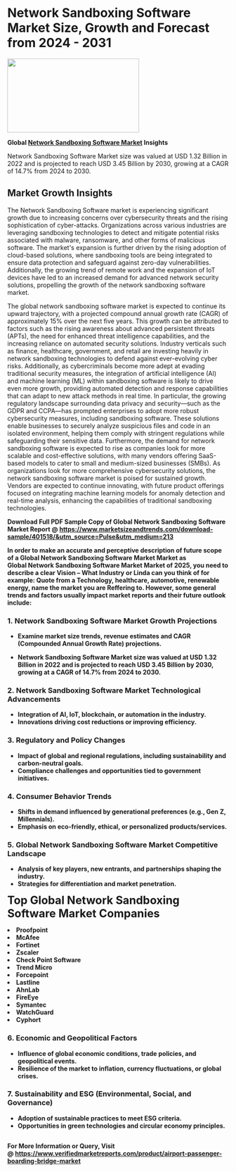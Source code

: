 <H1>Network Sandboxing Software Market Size, Growth and Forecast from 2024 - 2031</H1><img class="aligncenter size-medium wp-image-584254" src="https://thirdeyenews.in/wp-content/uploads/2024/09/Global-Market-Research-300x168.jpeg" alt="" width="300" height="168" /><p><strong>Global&nbsp;<a href="https://www.marketsizeandtrends.com/download-sample/401518/&amp;utm_source=Pulse&amp;utm_medium=213">Network Sandboxing Software Market</a> Insights</strong></p><p>Network Sandboxing Software Market size was valued at USD 1.32 Billion in 2022 and is projected to reach USD 3.45 Billion by 2030, growing at a CAGR of 14.7% from 2024 to 2030.</p><p><h2>Market Growth Insights</h2> <p>The Network Sandboxing Software market is experiencing significant growth due to increasing concerns over cybersecurity threats and the rising sophistication of cyber-attacks. Organizations across various industries are leveraging sandboxing technologies to detect and mitigate potential risks associated with malware, ransomware, and other forms of malicious software. The market's expansion is further driven by the rising adoption of cloud-based solutions, where sandboxing tools are being integrated to ensure data protection and safeguard against zero-day vulnerabilities. Additionally, the growing trend of remote work and the expansion of IoT devices have led to an increased demand for advanced network security solutions, propelling the growth of the network sandboxing software market.</p> <p><strong></strong></p> <p>The global network sandboxing software market is expected to continue its upward trajectory, with a projected compound annual growth rate (CAGR) of approximately 15% over the next five years. This growth can be attributed to factors such as the rising awareness about advanced persistent threats (APTs), the need for enhanced threat intelligence capabilities, and the increasing reliance on automated security solutions. Industry verticals such as finance, healthcare, government, and retail are investing heavily in network sandboxing technologies to defend against ever-evolving cyber risks. Additionally, as cybercriminals become more adept at evading traditional security measures, the integration of artificial intelligence (AI) and machine learning (ML) within sandboxing software is likely to drive even more growth, providing automated detection and response capabilities that can adapt to new attack methods in real time. In particular, the growing regulatory landscape surrounding data privacy and security—such as the GDPR and CCPA—has prompted enterprises to adopt more robust cybersecurity measures, including sandboxing software. These solutions enable businesses to securely analyze suspicious files and code in an isolated environment, helping them comply with stringent regulations while safeguarding their sensitive data. Furthermore, the demand for network sandboxing software is expected to rise as companies look for more scalable and cost-effective solutions, with many vendors offering SaaS-based models to cater to small and medium-sized businesses (SMBs). As organizations look for more comprehensive cybersecurity solutions, the network sandboxing software market is poised for sustained growth. Vendors are expected to continue innovating, with future product offerings focused on integrating machine learning models for anomaly detection and real-time analysis, enhancing the capabilities of traditional sandboxing technologies.</p> <p><strong></p><p><span class=""><strong>Download Full PDF Sample Copy of Global Network Sandboxing Software Market Report</strong> @ <a href="https://www.marketsizeandtrends.com/download-sample/401518/&amp;utm_source=Pulse&amp;utm_medium=213" target="_blank">https://www.marketsizeandtrends.com/download-sample/401518/&amp;utm_source=Pulse&amp;utm_medium=213</a></span></p><p>In order to make an accurate and perceptive description of future scope of a Global&nbsp;Network Sandboxing Software Market Market as Global&nbsp;Network Sandboxing Software Market Market of 2025, you need to describe a clear Vision &ndash; What Industry or Linda can you think of for example: Quote from a Technology, healthcare, automotive, renewable energy, name the market you are Reffering to. However, some general trends and factors usually impact market reports and their future outlook include:</p><h3>1.&nbsp;<strong>Network Sandboxing Software Market Growth Projections</strong></h3><ul><li>Examine market size trends, revenue estimates and CAGR (Compounded Annual Growth Rate) projections.</li><li><p>Network Sandboxing Software Market size was valued at USD 1.32 Billion in 2022 and is projected to reach USD 3.45 Billion by 2030, growing at a CAGR of 14.7% from 2024 to 2030.</p></li></ul><h3>2.&nbsp;<strong>Network Sandboxing Software Market Technological Advancements</strong></h3><ul><li>Integration of AI, IoT, blockchain, or automation in the industry.</li><li>Innovations driving cost reductions or improving efficiency.</li></ul><h3>3.&nbsp;<strong>Regulatory and Policy Changes</strong></h3><ul><li>Impact of global and regional regulations, including sustainability and carbon-neutral goals.</li><li>Compliance challenges and opportunities tied to government initiatives.</li></ul><h3>4.&nbsp;<strong>Consumer Behavior Trends</strong></h3><ul><li>Shifts in demand influenced by generational preferences (e.g., Gen Z, Millennials).</li><li>Emphasis on eco-friendly, ethical, or personalized products/services.</li></ul><h3>5.&nbsp;<strong>Global Network Sandboxing Software Market Competitive Landscape</strong></h3><ul><li>Analysis of key players, new entrants, and partnerships shaping the industry.</li><li>Strategies for differentiation and market penetration.</li></ul><p data-pm-slice="1 1 []"><span style="color: inherit; font-family: inherit; font-size: 25px;">Top Global Network Sandboxing Software Market Companies</span></p><div class="" data-test-id=""><p><li>Proofpoint</li><li> McAfee</li><li> Fortinet</li><li> Zscaler</li><li> Check Point Software</li><li> Trend Micro</li><li> Forcepoint</li><li> Lastline</li><li> AhnLab</li><li> FireEye</li><li> Symantec</li><li> WatchGuard</li><li> Cyphort</li></p></div><h3>6.&nbsp;<strong>Economic and Geopolitical Factors</strong></h3><ul><li>Influence of global economic conditions, trade policies, and geopolitical events.</li><li>Resilience of the market to inflation, currency fluctuations, or global crises.</li></ul><h3>7.&nbsp;<strong>Sustainability and ESG (Environmental, Social, and Governance)</strong></h3><ul><li>Adoption of sustainable practices to meet ESG criteria.</li><li>Opportunities in green technologies and circular economy principles.</li></ul><h2><strong style="font-size: 14px;">For More Information or Query, Visit @&nbsp;</strong><a style="background-color: #ffffff; font-size: 14px;" href="https://www.marketsizeandtrends.com/report/network-sandboxing-software-market/" target="_blank">https://www.verifiedmarketreports.com/product/airport-passenger-boarding-bridge-market</a></h2>
